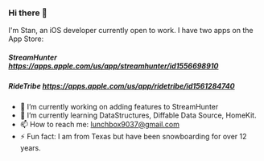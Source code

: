 ### Hi there 👋



I'm Stan, an iOS developer currently open to work. I have two apps on the App Store:
##### StreamHunter https://apps.apple.com/us/app/streamhunter/id1556698910
##### RideTribe https://apps.apple.com/us/app/ridetribe/id1561284740

- 🔭 I’m currently working on adding features to StreamHunter
- 🌱 I’m currently learning DataStructures, Diffable Data Source, HomeKit.
- 📫 How to reach me: lunchbox9037@gmail.com
- ⚡ Fun fact: I am from Texas but have been snowboarding for over 12 years.
